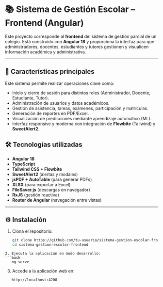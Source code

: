 # 📚 Sistema de Gestión Escolar – Frontend (Angular)

Este proyecto corresponde al **frontend** del sistema de gestión parcial de un colegio. Está construido con **Angular 18** y proporciona la interfaz para que administradores, docentes, estudiantes y tutores gestionen y visualicen información académica y administrativa.

---

## 🚀 Características principales

Este sistema permite realizar operaciones clave como:

- Inicio y cierre de sesión para distintos roles (Administrador, Docente, Estudiante, Tutor).
- Administración de usuarios y datos académicos.
- Gestión de asistencia, tareas, exámenes, participación y matrículas.
- Generación de reportes en PDF/Excel.
- Visualización de predicciones mediante aprendizaje automático (ML).
- Interfaz responsive y moderna con integración de **Flowbite** (Tailwind) y **SweetAlert2**.

## 🛠️ Tecnologías utilizadas

- **Angular 18**
- **TypeScript**
- **Tailwind CSS + Flowbite**
- **SweetAlert2** (alertas y modales)
- **jsPDF + AutoTable** (para generar PDFs)
- **XLSX** (para exportar a Excel)
- **FileSaver.js** (descargas en navegador)
- **RxJS** (gestión reactiva)
- **Router de Angular** (navegación entre vistas)

---

## ⚙️ Instalación

1. Clona el repositorio:
   ```bash
   git clone https://github.com/tu-usuario/sistema-gestion-escolar-frontend.git
   cd sistema-gestion-escolar-frontend
```
2. Ejecuta la aplicación en modo desarrollo:
```bash
   ng serve
```
3. Accede a la aplicación web en:
```bash
   http://localhost:4200
```